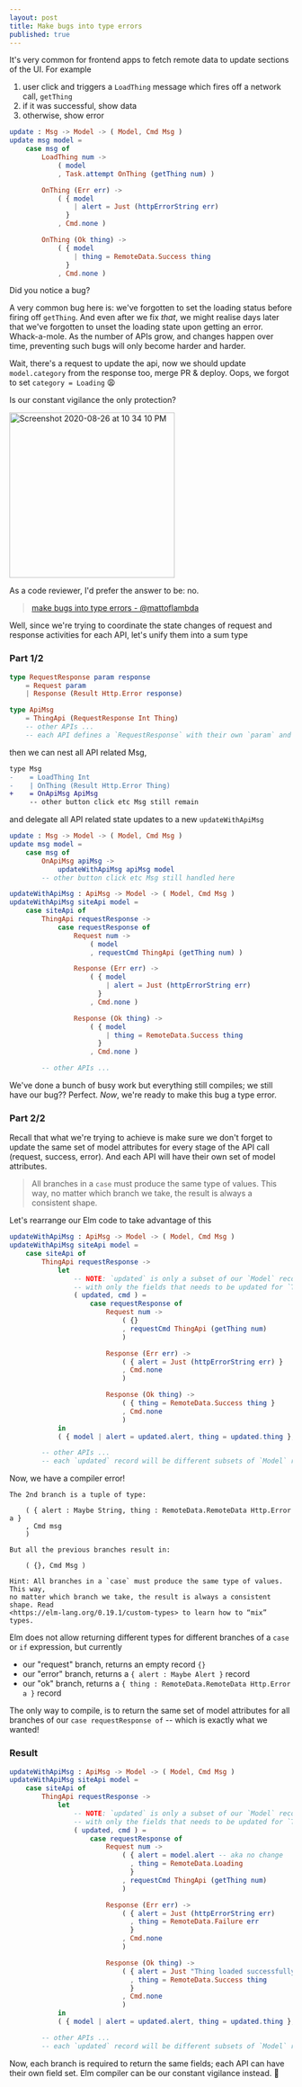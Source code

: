 ```yaml
---
layout: post
title: Make bugs into type errors
published: true
---
```

It's very common for frontend apps to fetch remote data to update sections of the UI. For example

1. user click and triggers a `LoadThing` message which fires off a network call, `getThing`
1. if it was successful, show data
1. otherwise, show error

``` elm
update : Msg -> Model -> ( Model, Cmd Msg )
update msg model =
    case msg of
        LoadThing num ->
            ( model
            , Task.attempt OnThing (getThing num) )

        OnThing (Err err) ->
            ( { model
                | alert = Just (httpErrorString err)
              }
            , Cmd.none )

        OnThing (Ok thing) ->
            ( { model
                | thing = RemoteData.Success thing
              }
            , Cmd.none )
```

Did you notice a bug?

A very common bug here is: we've forgotten to set the loading status before firing off `getThing`. And even after we fix _that_, we might realise days later that we've forgotten to unset the loading state upon getting an error. Whack-a-mole. As the number of APIs grow, and changes happen over time, preventing such bugs will only become harder and harder.

Wait, there's a request to update the api, now we should update `model.category` from the response too, merge PR & deploy. Oops, we forgot to set `category = Loading` 😩

Is our constant vigilance the only protection?

<img width="294" alt="Screenshot 2020-08-26 at 10 34 10 PM" src="https://user-images.githubusercontent.com/473/91317369-8cdfd980-e7ec-11ea-8668-96d959898f17.png">

As a code reviewer, I'd prefer the answer to be: no.

> [make bugs into type errors - @mattoflambda](https://twitter.com/mattoflambda/status/1008735243581288449)

Well, since we're trying to coordinate the state changes of request and response activities for each API, let's unify them into a sum type

### Part 1/2

``` elm
type RequestResponse param response
    = Request param
    | Response (Result Http.Error response)

type ApiMsg
    = ThingApi (RequestResponse Int Thing)
    -- other APIs ...
    -- each API defines a `RequestResponse` with their own `param` and `response` types
```

then we can nest all API related Msg,

``` diff
type Msg
-    = LoadThing Int
-    | OnThing (Result Http.Error Thing)
+    = OnApiMsg ApiMsg
     -- other button click etc Msg still remain
```

and delegate all API related state updates to a new `updateWithApiMsg`

``` elm
update : Msg -> Model -> ( Model, Cmd Msg )
update msg model =
    case msg of
        OnApiMsg apiMsg ->
            updateWithApiMsg apiMsg model
        -- other button click etc Msg still handled here

updateWithApiMsg : ApiMsg -> Model -> ( Model, Cmd Msg )
updateWithApiMsg siteApi model =
    case siteApi of
        ThingApi requestResponse ->
            case requestResponse of
                Request num ->
                    ( model
                    , requestCmd ThingApi (getThing num) )

                Response (Err err) ->
                    ( { model
                        | alert = Just (httpErrorString err)
                      }
                    , Cmd.none )

                Response (Ok thing) ->
                    ( { model
                        | thing = RemoteData.Success thing
                      }
                    , Cmd.none )

        -- other APIs ...
```

We've done a bunch of busy work but everything still compiles; we still have our bug?? Perfect. _Now_, we're ready to make this bug a type error.

### Part 2/2

Recall that what we're trying to achieve is make sure we don't forget to update the same set of model attributes for every stage of the API call (request, success, error). And each API will have their own set of model attributes.

> All branches in a `case` must produce the same type of values. This way, no matter which branch we take, the result is always a consistent shape.

Let's rearrange our Elm code to take advantage of this

``` elm
updateWithApiMsg : ApiMsg -> Model -> ( Model, Cmd Msg )
updateWithApiMsg siteApi model =
    case siteApi of
        ThingApi requestResponse ->
            let
                -- NOTE: `updated` is only a subset of our `Model` record type
                -- with only the fields that needs to be updated for `ThingApi`
                ( updated, cmd ) =
                    case requestResponse of
                        Request num ->
                            ( {}
                            , requestCmd ThingApi (getThing num)
                            )

                        Response (Err err) ->
                            ( { alert = Just (httpErrorString err) }
                            , Cmd.none
                            )

                        Response (Ok thing) ->
                            ( { thing = RemoteData.Success thing }
                            , Cmd.none
                            )
            in
            ( { model | alert = updated.alert, thing = updated.thing }, cmd )

        -- other APIs ...
        -- each `updated` record will be different subsets of `Model` record type
```

Now, we have a compiler error!

```
The 2nd branch is a tuple of type:

    ( { alert : Maybe String, thing : RemoteData.RemoteData Http.Error a }
    , Cmd msg
    )

But all the previous branches result in:

    ( {}, Cmd Msg )

Hint: All branches in a `case` must produce the same type of values. This way,
no matter which branch we take, the result is always a consistent shape. Read
<https://elm-lang.org/0.19.1/custom-types> to learn how to “mix” types.
```

Elm does not allow returning different types for different branches of a `case` or `if` expression, but currently
- our "request" branch, returns an empty record `{}`
- our "error" branch, returns a `{ alert : Maybe Alert }` record
- our "ok" branch, returns a `{ thing : RemoteData.RemoteData Http.Error a }` record

The only way to compile, is to return the same set of model attributes for all branches of our `case requestResponse of` -- which is exactly what we wanted!

### Result

``` elm
updateWithApiMsg : ApiMsg -> Model -> ( Model, Cmd Msg )
updateWithApiMsg siteApi model =
    case siteApi of
        ThingApi requestResponse ->
            let
                -- NOTE: `updated` is only a subset of our `Model` record type
                -- with only the fields that needs to be updated for `ThingApi`
                ( updated, cmd ) =
                    case requestResponse of
                        Request num ->
                            ( { alert = model.alert -- aka no change
                              , thing = RemoteData.Loading
                              }
                            , requestCmd ThingApi (getThing num)
                            )

                        Response (Err err) ->
                            ( { alert = Just (httpErrorString err)
                              , thing = RemoteData.Failure err
                              }
                            , Cmd.none
                            )

                        Response (Ok thing) ->
                            ( { alert = Just "Thing loaded successfully"
                              , thing = RemoteData.Success thing
                              }
                            , Cmd.none
                            )
            in
            ( { model | alert = updated.alert, thing = updated.thing }, cmd )

        -- other APIs ...
        -- each `updated` record will be different subsets of `Model` record type
```

Now, each branch is required to return the same fields; each API can have their own field set. Elm compiler can be our constant vigilance instead. 🎉
